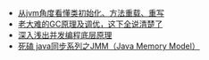 

* [从jvm角度看懂类初始化、方法重载、重写](https://mp.weixin.qq.com/s/Q1yXKHSgLKL7yvegB5-hUA)
* [老大难的GC原理及调优，这下全说清楚了](https://juejin.im/post/5b6b986c6fb9a04fd1603f4a)
* [深入浅出并发编程底层原理](https://juejin.im/post/5d8b5e2b6fb9a04e0925f4fc)
* [死磕 java同步系列之JMM（Java Memory Model）](https://mp.weixin.qq.com/s/jownTN--npu3o8B4c3sbeA)

